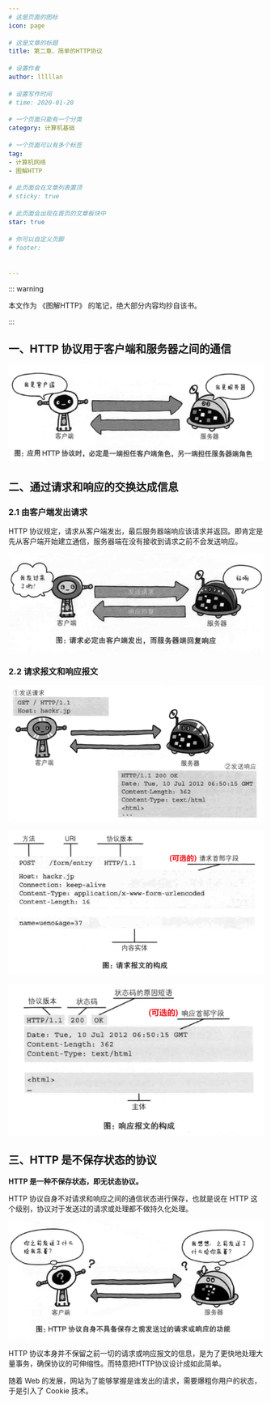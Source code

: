 ```yaml
---
# 这是页面的图标
icon: page

# 这是文章的标题
title: 第二章、简单的HTTP协议

# 设置作者
author: lllllan

# 设置写作时间
# time: 2020-01-20

# 一个页面只能有一个分类
category: 计算机基础

# 一个页面可以有多个标签
tag:
- 计算机网络
- 图解HTTP

# 此页面会在文章列表置顶
# sticky: true

# 此页面会出现在首页的文章板块中
star: true

# 你可以自定义页脚
# footer: 


---
```




::: warning

本文作为 《图解HTTP》 的笔记，绝大部分内容均抄自该书。

:::



## 一、HTTP 协议用于客户端和服务器之间的通信



![image-20220227091206726](README.assets/image-20220227091206726.png)



## 二、通过请求和响应的交换达成信息



### 2.1 由客户端发出请求

HTTP 协议规定，请求从客户端发出，最后服务器端响应该请求并返回。即肯定是先从客户端开始建立通信，服务器端在没有接收到请求之前不会发送响应。

![image-20220227091444975](README.assets/image-20220227091444975.png)



### 2.2 请求报文和响应报文

![image-20220227091739545](README.assets/image-20220227091739545.png)

![image-20220227091905174](README.assets/image-20220227091905174.png)

![image-20220227091954558](README.assets/image-20220227091954558.png)



## 三、HTTP 是不保存状态的协议

**HTTP 是一种不保存状态，即无状态协议。**

HTTP 协议自身不对请求和响应之间的通信状态进行保存，也就是说在 HTTP 这个级别，协议对于发送过的请求或处理都不做持久化处理。

![image-20220227092619787](README.assets/image-20220227092619787.png)

HTTP 协议本身并不保留之前一切的请求或响应报文的信息，是为了更快地处理大量事务，确保协议的可伸缩性。而特意把HTTP协议设计成如此简单。

随着 Web 的发展，网站为了能够掌握是谁发出的请求，需要爆粗你用户的状态，于是引入了 Cookie  技术。